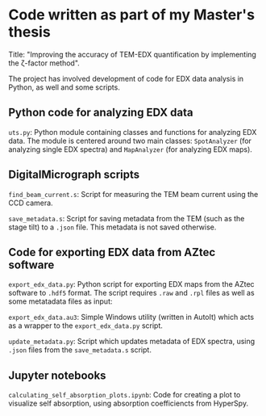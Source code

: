 # Code written as part of my Master's thesis

Title: "Improving the accuracy of TEM-EDX quantification by implementing the &#950;-factor method".

The project has involved development of code for EDX data analysis in Python, as well and some scripts.

## Python code for analyzing EDX data

`uts.py`: Python module containing classes and functions for analyzing EDX data. The module is centered around two main classes: `SpotAnalyzer` (for analyzing single EDX spectra) and `MapAnalyzer` (for analyzing EDX maps).


## DigitalMicrograph scripts

`find_beam_current.s`: Script for measuring the TEM beam current using the CCD camera.

`save_metadata.s`: Script for saving metadata from the TEM (such as the stage tilt) to a `.json` file. This metadata is not saved otherwise.


## Code for exporting EDX data from AZtec software

`export_edx_data.py`: Python script for exporting EDX maps from the AZtec software to `.hdf5` format. The script requires `.raw` and `.rpl` files as well as some metatadata files as input:

`export_edx_data.au3`: Simple Windows utility (written in AutoIt) which acts as a wrapper to the `export_edx_data.py` script.

`update_metadata.py`: Script which updates metadata of EDX spectra, using `.json` files from the `save_metadata.s` script.


## Jupyter notebooks

`calculating_self_absorption_plots.ipynb`: Code for creating a plot to visualize self absorption, using absorption coefficiencts from HyperSpy.
